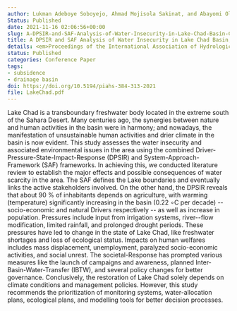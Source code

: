 ```yaml
---
author: Lukman Adeboye Soboyejo, Ahmad Mojisola Sakinat, and Abayomi Oluwatobiloba Bankole
Status: Published
date: 2021-11-16 02:06:56+00:00
slug: A-DPSIR-and-SAF-Analysis-of-Water-Insecurity-in-Lake-Chad-Basin-CentralAfrica
title: A DPSIR and SAF Analysis of Water Insecurity in Lake Chad Basin, Central Africa
details: <em>Proceedings of the International Association of Hydrological Sciences</em> <b>384</b>, 313-318
status: Published
categories: Conference Paper
tags:
- subsidence
- drainage basin
doi: https://doi.org/10.5194/piahs-384-313-2021
file: LakeChad.pdf
---
```


Lake Chad is a transboundary freshwater body located in the extreme south of the Sahara Desert. Many centuries ago, the synergies between nature and human activities in the basin were in harmony; and nowadays, the manifestation of unsustainable human activities and drier climate in the basin is now evident. This study assesses the water insecurity and associated environmental issues in the area using the combined Driver-Pressure-State-Impact-Response (DPSIR) and System-Approach-Framework (SAF) frameworks. In achieving this, we conducted literature review to establish the major effects and possible consequences of water scarcity in the area. The SAF defines the Lake boundaries and eventually links the active stakeholders involved. On the other hand, the DPSIR reveals that about 90 % of inhabitants depends on agriculture, with warming (temperature) significantly increasing in the basin (0.22 ∘C per decade) -- socio-economic and natural Drivers respectively -- as well as increase in population. Pressures include input from irrigation systems, river--flow modification, limited rainfall, and prolonged drought periods. These pressures have led to change in the state of Lake Chad, like freshwater shortages and loss of ecological status. Impacts on human welfares includes mass displacement, unemployment, paralyzed socio-economic activities, and social unrest. The societal-Response has prompted various measures like the launch of campaigns and awareness, planned Inter-Basin-Water-Transfer (IBTW), and several policy changes for better governance. Conclusively, the restoration of Lake Chad solely depends on climate conditions and management policies. However, this study recommends the prioritization of monitoring systems, water-allocation plans, ecological plans, and modelling tools for better decision processes.
